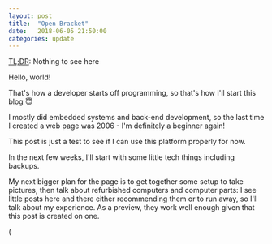 ```yaml
---
layout: post
title:  "Open Bracket"
date:   2018-06-05 21:50:00
categories: update
---
```


[TL;DR](https://en.wikipedia.org/wiki/Wikipedia:Too_long;_didn%27t_read): Nothing to see here

Hello, world!

That's how a developer starts off programming, so that's how I'll start this blog :innocent:

I mostly did embedded systems and back-end development, so the last time I created a web page was 2006 - I'm definitely a beginner again!

This post is just a test to see if I can use this platform properly for now.

In the next few weeks, I'll start with some little tech things including backups.

My next bigger plan for the page is to get together some setup to take pictures, then talk about refurbished computers and computer parts: I see little posts here and there either recommending them or to run away, so I'll talk about my experience. As a preview, they work well enough given that this post is created on one.

(